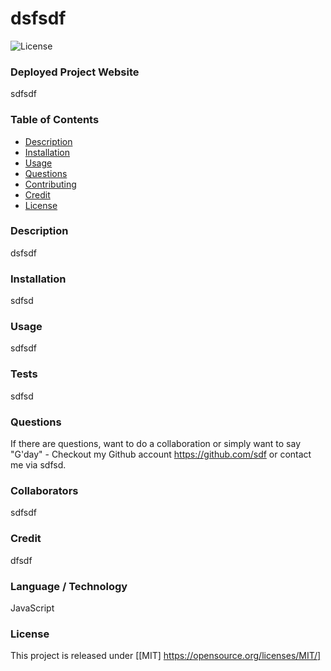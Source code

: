 # dsfsdf
  ![License](https://img.shields.io/badge/license-MIT-informational)
  
  
### Deployed Project Website 

sdfsdf


### Table of Contents 

- [Description](#description)
- [Installation](#installation)
- [Usage](#usage)
- [Questions](#questions)
- [Contributing](#collaborators)
- [Credit](#credentials)
- [License](#license)


### Description 

dsfsdf


### Installation 

sdfsd


### Usage 

sdfsdf


### Tests

sdfsd


### Questions 

If there are questions, want to do a collaboration or simply want to say  "G'day" - Checkout my Github account https://github.com/sdf  or contact me via sdfsd.


### Collaborators 

sdfsdf


### Credit 

dfsdf


### Language / Technology

JavaScript


### License 

This project is released under [[MIT] https://opensource.org/licenses/MIT/]